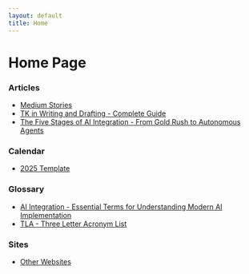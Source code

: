 ```yaml
---
layout: default
title: Home
---
```


# Home Page

<!-- LINKS-INSERT-START -->
### Articles
* [ Medium Stories]( https://medium.com/@varada)
* [ TK in Writing and Drafting - Complete Guide]( /_pages/tk.html)
* [ The Five Stages of AI Integration - From Gold Rush to Autonomous Agents]( /_pages/ai-integration.html)

### Calendar
* [ 2025 Template]( /calendar/calendar-y-2025.html)

### Glossary
* [ AI Integration - Essential Terms for Understanding Modern AI Implementation]( /_pages/glossary-ai-integration.html)
* [ TLA - Three Letter Acronym List]( /html/tla.html)

### Sites
* [ Other Websites]( /_pages/websites.html)




<!-- LINKS-INSERT-END -->
